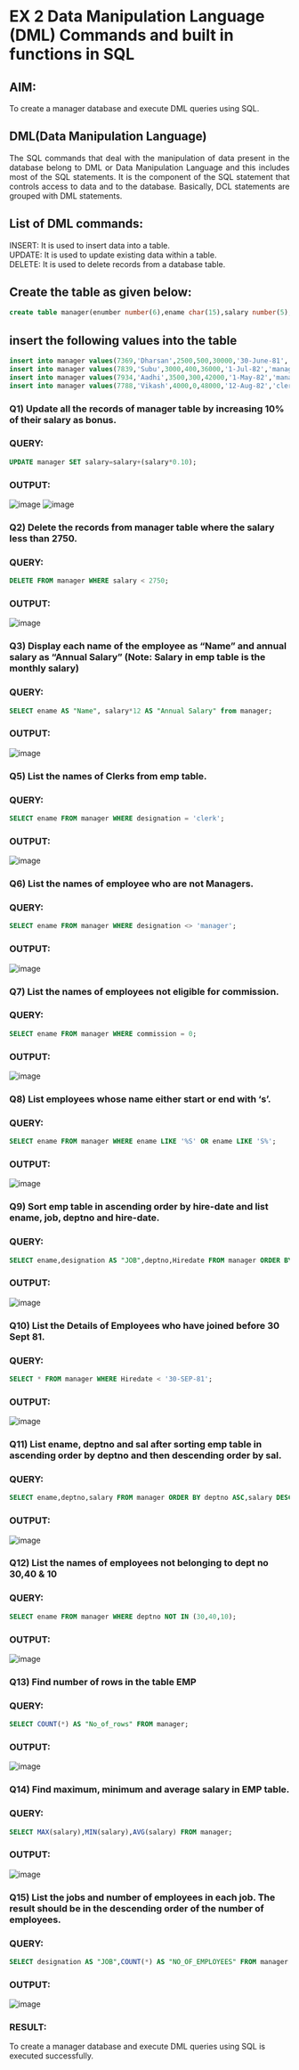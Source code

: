 # EX 2 Data Manipulation Language (DML) Commands and built in functions in SQL
## AIM:
To create a manager database and execute DML queries using SQL.


## DML(Data Manipulation Language)
<div align="justify">
The SQL commands that deal with the manipulation of data present in the database belong to DML or Data Manipulation Language and this includes most of the SQL statements. It is the component of the SQL statement that controls access to data and to the database. Basically, DCL statements are grouped with DML statements.
</div>

## List of DML commands: 
<div align="justify">
INSERT: It is used to insert data into a table.<br>
UPDATE: It is used to update existing data within a table.<br>
DELETE: It is used to delete records from a database table.<br>
</div>

## Create the table as given below:
```sql
create table manager(enumber number(6),ename char(15),salary number(5),commission number(4),annualsalary number(7),Hiredate date,designation char(10),deptno number(2),reporting char(10));
```
## insert the following values into the table
```sql
insert into manager values(7369,'Dharsan',2500,500,30000,'30-June-81','clerk',10,'John');
insert into manager values(7839,'Subu',3000,400,36000,'1-Jul-82','manager',null,'James');
insert into manager values(7934,'Aadhi',3500,300,42000,'1-May-82','manager',30,NULL);
insert into manager values(7788,'Vikash',4000,0,48000,'12-Aug-82','clerk',50,'Bond');
```

### Q1) Update all the records of manager table by increasing 10% of their salary as bonus.

### QUERY:
```sql
UPDATE manager SET salary=salary+(salary*0.10);
```
### OUTPUT:
![image](https://github.com/DHARINIPV/EX-2-Data-Manipulation-Language-DML-and-Data-Control-Language-DCL-Commands/assets/119400845/db68c2de-d965-4641-92ab-4edf1a80db8c)
![image](https://github.com/DHARINIPV/EX-2-Data-Manipulation-Language-DML-and-Data-Control-Language-DCL-Commands/assets/119400845/8dbf518f-36ce-4899-8a2b-3a096c94904a)

### Q2) Delete the records from manager table where the salary less than 2750.

### QUERY:
```sql
DELETE FROM manager WHERE salary < 2750;
```
### OUTPUT:
![image](https://github.com/DHARINIPV/EX-2-Data-Manipulation-Language-DML-and-Data-Control-Language-DCL-Commands/assets/119400845/4dc63e90-8f96-46f6-9448-695db88bb463)

### Q3) Display each name of the employee as “Name” and annual salary as “Annual Salary” (Note: Salary in emp table is the monthly salary)

### QUERY:
```sql
SELECT ename AS "Name", salary*12 AS "Annual Salary" from manager;
```
### OUTPUT:
![image](https://github.com/DHARINIPV/EX-2-Data-Manipulation-Language-DML-and-Data-Control-Language-DCL-Commands/assets/119400845/2a6707e8-dfa7-46db-98fe-bfc4bc9095f6)

### Q5)	List the names of Clerks from emp table.

### QUERY:
```sql
SELECT ename FROM manager WHERE designation = 'clerk';
```
### OUTPUT:
![image](https://github.com/DHARINIPV/EX-2-Data-Manipulation-Language-DML-and-Data-Control-Language-DCL-Commands/assets/119400845/6c5adb35-93ec-4c3c-a04b-22d8945f8ad2)

### Q6)	List the names of employee who are not Managers.

### QUERY:
```sql
SELECT ename FROM manager WHERE designation <> 'manager';
```
### OUTPUT:
![image](https://github.com/DHARINIPV/EX-2-Data-Manipulation-Language-DML-and-Data-Control-Language-DCL-Commands/assets/119400845/210c9b8c-5323-48d6-820e-47231a1df4c7)

### Q7)	List the names of employees not eligible for commission.

### QUERY:
```sql
SELECT ename FROM manager WHERE commission = 0;
```
### OUTPUT:
![image](https://github.com/DHARINIPV/EX-2-Data-Manipulation-Language-DML-and-Data-Control-Language-DCL-Commands/assets/119400845/98751030-7a39-47a4-a5ab-3d52ed5360b7)

### Q8)	List employees whose name either start or end with ‘s’.

### QUERY:
```sql
SELECT ename FROM manager WHERE ename LIKE '%S' OR ename LIKE 'S%';
```
### OUTPUT:
![image](https://github.com/DHARINIPV/EX-2-Data-Manipulation-Language-DML-and-Data-Control-Language-DCL-Commands/assets/119400845/0c5e6df9-54f0-4587-a977-56f8b175783c)

### Q9) Sort emp table in ascending order by hire-date and list ename, job, deptno and hire-date.

### QUERY:
```sql
SELECT ename,designation AS "JOB",deptno,Hiredate FROM manager ORDER BY Hiredate ASC;
```
### OUTPUT:
![image](https://github.com/DHARINIPV/EX-2-Data-Manipulation-Language-DML-and-Data-Control-Language-DCL-Commands/assets/119400845/ea3d522e-46d6-465b-ab62-0f68581451c9)

### Q10) List the Details of Employees who have joined before 30 Sept 81.

### QUERY:
```sql
SELECT * FROM manager WHERE Hiredate < '30-SEP-81';
```
### OUTPUT:
![image](https://github.com/DHARINIPV/EX-2-Data-Manipulation-Language-DML-and-Data-Control-Language-DCL-Commands/assets/119400845/97a7d7ab-ce71-4db5-ad96-91a364133dd5)

### Q11)	List ename, deptno and sal after sorting emp table in ascending order by deptno and then descending order by sal.

### QUERY:
```sql
SELECT ename,deptno,salary FROM manager ORDER BY deptno ASC,salary DESC;
```
### OUTPUT:
![image](https://github.com/DHARINIPV/EX-2-Data-Manipulation-Language-DML-and-Data-Control-Language-DCL-Commands/assets/119400845/f5483361-963d-40b4-8617-83ac1fe96c24)

### Q12) List the names of employees not belonging to dept no 30,40 & 10

### QUERY:
```sql
SELECT ename FROM manager WHERE deptno NOT IN (30,40,10);
```
### OUTPUT:
![image](https://github.com/DHARINIPV/EX-2-Data-Manipulation-Language-DML-and-Data-Control-Language-DCL-Commands/assets/119400845/34413227-f8d0-471c-830c-b9b7d1e1a1a0)

### Q13) Find number of rows in the table EMP

### QUERY:
```sql
SELECT COUNT(*) AS "No_of_rows" FROM manager;
```
### OUTPUT:
![image](https://github.com/DHARINIPV/EX-2-Data-Manipulation-Language-DML-and-Data-Control-Language-DCL-Commands/assets/119400845/03e7a3b2-ee53-4b23-8ea9-da41efc4f584)

### Q14) Find maximum, minimum and average salary in EMP table.

### QUERY:
```sql
SELECT MAX(salary),MIN(salary),AVG(salary) FROM manager;
```
### OUTPUT:
![image](https://github.com/DHARINIPV/EX-2-Data-Manipulation-Language-DML-and-Data-Control-Language-DCL-Commands/assets/119400845/83b8d529-fecb-45a9-8b8e-9e5ae12dd909)

### Q15) List the jobs and number of employees in each job. The result should be in the descending order of the number of employees.

### QUERY:
```sql
SELECT designation AS "JOB",COUNT(*) AS "NO_OF_EMPLOYEES" FROM manager GROUP BY designation ORDER BY NO_OF_EMPLOYEES DESC;
```
### OUTPUT:
![image](https://github.com/DHARINIPV/EX-2-Data-Manipulation-Language-DML-and-Data-Control-Language-DCL-Commands/assets/119400845/39fc0115-26ff-4ca4-9ac6-be8b72e5cfa1)

### RESULT:
To create a manager database and execute DML queries using SQL is executed successfully.

